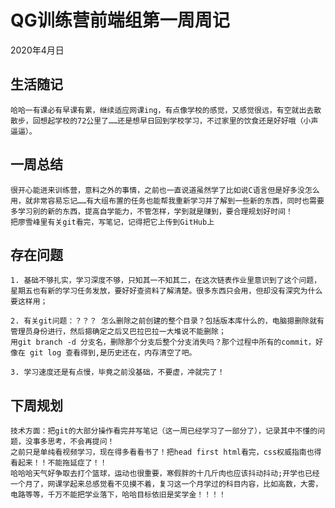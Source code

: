 # QG训练营前端组第一周周记

2020年4月日

## 生活随记

    哈哈一有课必有早课有累，继续适应网课ing，有点像学校的感觉，又感觉很远，有空就出去散散步，回想起学校的72公里了……还是想早日回到学校学习，不过家里的饮食还是好好哦（小声逼逼）。

## 一周总结

    很开心能进来训练营，意料之外的事情，之前也一直说道虽然学了比如说C语言但是好多没怎么用，就非常容易忘记……有大组布置的任务也能帮我重新学习并了解到一些新的东西，同时也需要多学习别的新的东西，提高自学能力，不管怎样，学到就是赚到，要合理规划好时间！
    把廖雪峰里有关git看完，写笔记，记得把它上传到GitHub上

## 存在问题

    1. 基础不够扎实，学习深度不够，只知其一不知其二，在这次链表作业里意识到了这个问题，星期五也有新的学习任务发放，要好好查资料了解清楚。很多东西只会用，但却没有深究为什么要这样用；

    2. 有关git问题：？？？ 怎么删除之前创建的整个目录？包括版本库什么的，电脑摁删除就有管理员身份进行，然后摁确定之后又巴拉巴拉一大堆说不能删除；
    用git branch -d 分支名，删除那个分支后整个分支消失吗？那个过程中所有的commit，好像在 git log 查看得到,是历史还在，内存清空了吧。
    
    3. 学习速度还是有点慢，毕竟之前没基础，不要虚，冲就完了！

## 下周规划

    技术方面：把git的大部分操作看完并写笔记（这一周已经学习了一部分了），记录其中不懂的问题，没事多思考，不会再提问！
    之前只是单纯看视频学习，现在得多看看书了！把head first html看完，css权威指南也得看起来！！不能拖延症了！！
    哈哈哈天气好争取去打个篮球，运动也很重要，寒假胖的十几斤肉也应该抖动抖动;开学也已经一个月了，网课学起来总感觉看不见摸不着，复习这一个月学过的科目内容，比如高数，大雾，电路等等，千万不能把学业落下，哈哈目标依旧是奖学金！！！！
